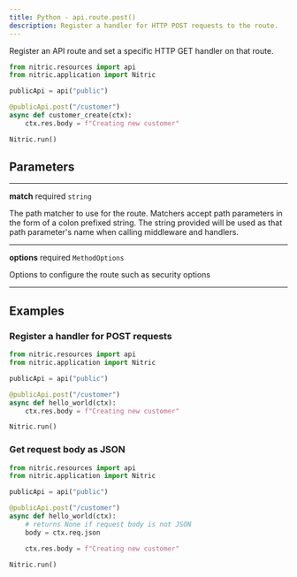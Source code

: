 ```yaml
---
title: Python - api.route.post()
description: Register a handler for HTTP POST requests to the route.
---
```


Register an API route and set a specific HTTP GET handler on that route.

```python
from nitric.resources import api
from nitric.application import Nitric

publicApi = api("public")

@publicApi.post("/customer")
async def customer_create(ctx):
    ctx.res.body = f"Creating new customer"

Nitric.run()
```

## Parameters

---

**match** required `string`

The path matcher to use for the route. Matchers accept path parameters in the form of a colon prefixed string. The string provided will be used as that path parameter's name when calling middleware and handlers.

---

**options** required `MethodOptions`

Options to configure the route such as security options

---

## Examples

### Register a handler for POST requests

```python
from nitric.resources import api
from nitric.application import Nitric

publicApi = api("public")

@publicApi.post("/customer")
async def hello_world(ctx):
    ctx.res.body = f"Creating new customer"

Nitric.run()
```

### Get request body as JSON

```python
from nitric.resources import api
from nitric.application import Nitric

publicApi = api("public")

@publicApi.post("/customer")
async def hello_world(ctx):
    # returns None if request body is not JSON
    body = ctx.req.json

    ctx.res.body = f"Creating new customer"

Nitric.run()
```

